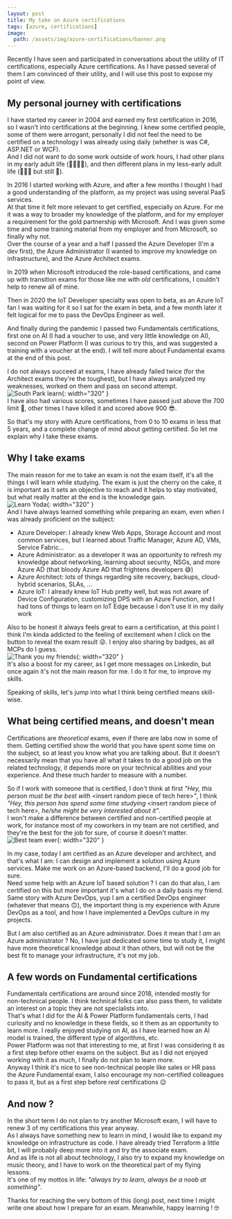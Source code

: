```yaml
---
layout: post
title: My take on Azure certifications
tags: [azure, certifications]
image: 
  path: /assets/img/azure-certifications/banner.png
---
```


Recently I have seen and participated in conversations about the utility of IT certifications, especially Azure certifications. As I have passed several of them I am convinced of their utility, and I will use this post to expose my point of view.


## My personal journey with certifications

I have started my career in 2004 and earned my first certification in 2016, so I wasn't into certifications at the beginning. I knew some certified people, some of them were arrogant, personally I did not feel the need to be certified on a technology I was already using daily (whether is was C#, ASP.NET or WCF).  
And I did not want to do some work outside of work hours, I had other plans in my early adult life (🎉🍻🙌🎸), and then different plans in my less-early adult life (👫👶👶 but still 🎸).

In 2016 I started working with Azure, and after a few months I thought I had a good understanding of the platform, as my project was using several PaaS services.  
At that time it felt more relevant to get certified, especially on Azure. For me it was a way to broader my knowledge of the platform, and for my employer a requirement for the gold partnership with Microsoft. And I was given some time and some training material from my employer and from Microsoft, so finally why not.  
Over the course of a year and a half I passed the Azure Developer (I'm a dev first), the Azure Administrator (I wanted to improve my knowledge on infrastructure), and the Azure Architect exams. 

In 2019 when Microsoft introduced the role-based certifications, and came up with transition exams for those like me with *old* certifications, I couldn't help to renew all of mine.  

Then in 2020 the IoT Developer specialty was open to beta, as an Azure IoT fan I was waiting for it so I sat for the exam in beta, and a few month later it felt logical for me to pass the DevOps Engineer as well. 

And finally during the pandemic I passed two Fundamentals certifications, first one on AI (I had a voucher to use, and very little knowledge on AI), second on Power Platform (I was curious to try this, and was suggested a training with a voucher at the end). I will tell more about Fundamental exams at the end of this post.

I do not always succeed at exams, I have already failed twice (for the Architect exams they're the toughest), but I have always analyzed my weaknesses, worked on them and pass on second attempt.  
![South Park learn](https://media.giphy.com/media/70lp5ktdEl2XS/giphy.gif){: width="320" }  
I have also had various scores, sometimes I have passed just above the 700 limit 😬, other times I have killed it and scored above 900 😎.  

So that's my story with Azure certifications, from 0 to 10 exams in less that 5 years, and a complete change of mind about getting certified. So let me explain why I take these exams.


## Why I take exams

The main reason for me to take an exam is not the exam itself, it's all the things I will learn while studying. The exam is just the cherry on the cake, it is important as it sets an objective to reach and it helps to stay motivated, but what really matter at the end is the knowledge gain.  
![Learn Yoda](https://media.giphy.com/media/yDYAHbqe5DfyM/giphy.gif){: width="320" }  
And I have always learned something while preparing an exam, even when I was already proficient on the subject:
- Azure Developer: I already knew Web Apps, Storage Account and most common services, but I learned about Traffic Manager, Azure AD, VMs, Service Fabric...
- Azure Administrator: as a developer it was an opportunity to refresh my knowledge about networking, learning about security, NSGs, and more Azure AD (that bloody Azure AD that frightens developers 😅)
- Azure Architect: lots of things regarding site recovery, backups, cloud-hybrid scenarios, SLAs, ...
- Azure IoT: I already knew IoT Hub pretty well, but was not aware of Device Configuration, customizing DPS with an Azure Function, and I had tons of things to learn on IoT Edge because I don't use it in my daily work

Also to be honest it always feels great to earn a certification, at this point I think I'm kinda addicted to the feeling of excitement when I click on the button to reveal the exam result 😜. I enjoy also sharing by badges, as all MCPs do I guess.  
![Thank you my friends](https://media.giphy.com/media/DmzQ4iPMyUScw/giphy.gif){: width="320" }  
It's also a boost for my career, as I get more messages on Linkedin, but once again it's not the main reason for me. I do it for me, to improve my skills.  

Speaking of skills, let's jump into what I think being certified means skill-wise.


## What being certified means, and doesn't mean

Certifications are *theoretical* exams, even if there are labs now in some of them. 
Getting certified show the world that you have spent some time on the subject, so at least you know what you are talking about. But it doesn't necessarily mean that you have all what it takes to do a good job on the related technology, it depends more on your technical abilities and your experience. And these much harder to measure with a number.

So if I work with someone that is certified, I don't think at first *"Hey, this person must be the best with* &lt;insert random piece of tech here&gt;*"*, I think *"Hey, this person has spend some time studying* &lt;insert random piece of tech here&gt;*, he/she might be very interested about it"*.  
I won't make a difference between certified and non-certified people at work, for instance most of my coworkers in my team are not certified, and they're the best for the job for sure, of course it doesn't matter.  
![Best team ever](https://media.giphy.com/media/XgN7BVqzswKxrLWNkj/giphy.gif){: width="320" }

In my case, today I am certified as an Azure developer and architect, and that's what I am: I can design and implement a solution using Azure services. Make me work on an Azure-based backend, I'll do a good job for sure.  
Need some help with an Azure IoT based solution ? I can do that also, I am certified on this but more important it's what I do on a daily basis my friend.  
Same story with Azure DevOps, yup I am a certified DevOps engineer (whatever that means 🙃), the important thing is my experience with Azure DevOps as a tool, and how I have implemented a DevOps culture in my projects.  

But I am also certified as an Azure administrator. Does it mean that I *am* an Azure administrator ? No, I have just dedicated some time to study it, I might have more theoretical knowledge about it than others, but will not be the best fit to manage your infrastructure, it's not my job.


## A few words on Fundamental certifications

Fundamentals certifications are around since 2018, intended mostly for non-technical people. I think technical folks can also pass them, to validate an interest on a topic they are not specialists into.  
That's what I did for the AI & Power Platform fundamentals certs, I had curiosity and no knowledge in these fields, so it them as an opportunity to learn more. I really enjoyed studying on AI, as I have learned how an AI model is trained, the different type of algorithms, etc.  
Power Platform was not that interesting to me, at first I was considering it as a first step before other exams on the subject. But as I did not enjoyed working with it as much, I finally do not plan to learn more.  
Anyway I think it's nice to see non-technical people like sales or HR pass the Azure Fundamental exam, I also encourage my non-certified colleagues to pass it, but as a first step before *real* certifications 😉


## And now ?

In the short term I do not plan to try another Microsoft exam, I will have to renew 3 of my certifications this year anyway.  
As I always have something new to learn in mind, I would like to expand my knowledge on infrastructure as code. I have already tried Terraform a little bit, I will probably deep more into it and try the associate exam.  
And as life is not all about technology, I also try to expand my knowledge on music theory, and I have to work on the theoretical part of my flying lessons.  
It's one of my mottos in life: *"always try to learn, always be a noob at something"*.  

Thanks for reaching the very bottom of this (long) post, next time I might write one about how I prepare for an exam. Meanwhile, happy learning ! 🤓